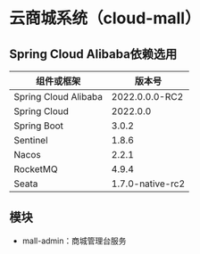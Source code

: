# 云商城系统（cloud-mall）
## Spring Cloud Alibaba依赖选用
 | 组件或框架 | 版本号 |
|-------|--------|
| Spring Cloud Alibaba | 2022.0.0.0-RC2 |
| Spring Cloud | 2022.0.0 |
| Spring Boot | 3.0.2 |
| Sentinel | 1.8.6 |
| Nacos | 2.2.1 |
| RocketMQ | 4.9.4 |
| Seata | 1.7.0-native-rc2 |

## 模块
- mall-admin：商城管理台服务
